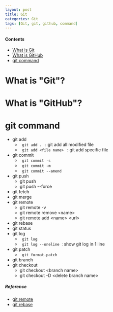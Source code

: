 ```yaml
---
layout: post
title: Git
categories: Git
tags: [Git, git, github, command]
---
```

#### Contents
- [What is Git](#what-is-git)
- [What is GitHub](#what-is-github)
- [git command](#git-command)

# What is "Git"?

# What is "GitHub"?

# git command
- git add
    - <code> git add . </code> : git add all modified file
    - <code> git add \<file name> </code> : git add specific file
- git commit
    - <code> git commit -s </code>
    - <code> git commit -m </code>
    - <code> git commit --amend </code>
- git push
    - git push
    - git push --force
- git fetch
- git merge
- git remote
    - git remote -v
    - git remote remove \<name>
    - git remote add \<name> \<url>
- git rebase
- git status
- git log
    - <code> git log </code>
    - <code> git log --oneline </code>: show git log in 1 line
- git patch
    - <code> git format-patch </code>
- git branch
- git checkout
    - git checkout \<branch name>
    - git checkout -D \<delete branch name>



##### Reference
- [git remote](https://www.gitkraken.com/learn/git/tutorials/what-is-git-remote)
- [git rebase](https://www.atlassian.com/ko/git/tutorials/merging-vs-rebasing)